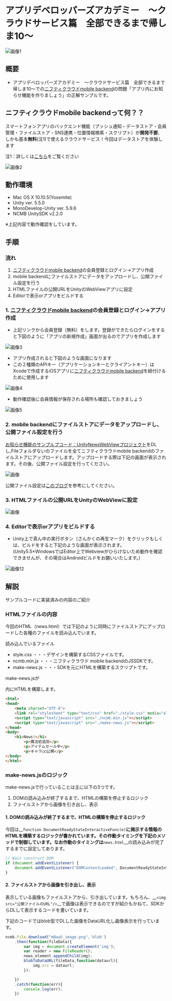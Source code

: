 # アプリデベロッパーズアカデミー　〜クラウドサービス篇　全部できるまで帰しま10〜
![画像1](./readme-img/WebviewConcept.png)

## 概要
* アプリデベロッパーズアカデミー　〜クラウドサービス篇　全部できるまで帰しま10〜での[ニフティクラウドmobile backend](http://mb.cloud.nifty.com/)の問題「アプリ内にお知らせ機能を作りましょう」の正解サンプルです。


## ニフティクラウドmobile backendって何？？
スマートフォンアプリのバックエンド機能（プッシュ通知・データストア・会員管理・ファイルストア・SNS連携・位置情報検索・スクリプト）が**開発不要**、しかも基本**無料**(注1)で使えるクラウドサービス！今回はデータストアを体験します

注1：詳しくは[こちら](http://mb.cloud.nifty.com/price.htm)をご覧ください

![画像2](https://github.com/natsumo/SwiftLoginApp/blob/master/readme-img/002.png)

## 動作環境
* Mac OS X 10.10.5(Yosemite)
* Unity ver. 5.5.0
* MonoDevelop-Unity ver. 5.9.6
* NCMB UnitySDK v2.2.0

※上記内容で動作確認をしています。

## 手順
### 流れ
1. [ニフティクラウドmobile backend](http://mb.cloud.nifty.com/)の会員登録とログイン→アプリ作成
2. mobile backendにファイルストアにデータをアップロードし、公開ファイル設定を行う
3. HTMLファイルの公開URLをUnityのWebViewアプリに設定
4. Editorで表示orアプリをビルドする

### 1. [ニフティクラウドmobile backend](http://mb.cloud.nifty.com/)の会員登録とログイン→アプリ作成

* 上記リンクから会員登録（無料）をします。登録ができたらログインをすると下図のように「アプリの新規作成」画面が出るのでアプリを作成します

![画像3](https://github.com/natsumo/SwiftLoginApp/blob/master/readme-img/003.png)

* アプリ作成されると下図のような画面になります
* この２種類のAPIキー（アプリケーションキーとクライアントキー）はXcodeで作成するiOSアプリに[ニフティクラウドmobile backend](http://mb.cloud.nifty.com/)を紐付けるために使用します

![画像4](https://github.com/natsumo/SwiftLoginApp/blob/master/readme-img/004.png)

* 動作確認後に会員情報が保存される場所も確認しておきましょう

![画像5](https://github.com/natsumo/SwiftLoginApp/blob/master/readme-img/005.png)

### 2. mobile backendにファイルストアにデータをアップロードし、公開ファイル設定を行う

[お知らせ機能のサンプルプコード：UnityNewsWebViewプロジェクト](https://github.com/hounenhounen/UnityNewsWebView)をDLし,Fileフォルダないのファイルを全てニフティクラウドmobile backendのファイルストアにアップロードします。アップロードする際は下記の画面が表示されます。その後、公開ファイル設定を行ってください。

![画像](./readme-img/uploadFile.png)


公開ファイル設定は[このブログ](http://qiita.com/natsumo/items/6edd296dd871f80c466a#4-ファイルの公開ファイルurlを取得と確認)を参考にしてください。

### 3. HTMLファイルの公開URLをUnityのWebViewに設定

![画像](./readme-img/SetNewsWebViewScript.png)

### 4. Editorで表示orアプリをビルドする
* Unity上で真ん中の実行ボタン（さんかくの再生マーク）をクリックもしくは、ビルドをすると下記のような画面が表示されます。
(Unity5.5×WindowsではEditor上でWebviewがひらけないため動作を確認できませんが、その場合はAndroidビルドをお願いいたします。)


![画像12](./readme-img/Webview.png)


## 解説
サンプルコードに実装済みの内容のご紹介

### HTMLファイルの内容

今回のHTML（news.html）では下記のように同時にファイルストアにアップロードした各種のファイルを読み込んでいます。

読み込んでいるファイル
* style.css ・・・デザインを構築するCSSファイルです。
* ncmb.min.js ・・・ニフティクラウド mobile backendのJSSDKです。
* make-news.js ・・・SDKを元にHTMLを構築するスクリプトです。

make-news.jsが<div id="content">内にHTMLを構築します。

```html
<html>
<head>
	<meta charset="UTF-8">
	<link rel="stylesheet" type="text/css" href="./style.css" media="all">
	<script type="text/javascript" src="./ncmb.min.js"></script>
	<script type="text/javascript" src="./make-news.js"></script>
</head>
<body>
    <h1>News!</h1>
		<p>魔法岩追加</p>
		<p>アイテムセール中</p>
		<p>キャラ◯◯公開</p>
</body>
</html>
```

### make-news.jsのロジック

make-news.jsで行っていることは主に以下の3つです。

1. DOMの読み込みが終了するまで、HTMLの構築を停止するロジック
2. ファイルストアから画像を引き出し、表示

#### 1. DOMの読み込みが終了するまで、HTMLの構築を停止するロジック

今回は__`function DocumentReadyStateInteractiveFunc(e)`__に掲示する情報のHTMLを構築するロジックが書かれています。その作動タイミングを下記のメソッドで制御しています。なお作動のタイミングは__`news.html`__の読み込みが完了するまでに設定してあります。

```js
// Wait construct DOM
if (document.addEventListener) {
    document.addEventListener("DOMContentLoaded", DocumentReadyStateInteractiveFunc);
}
```

#### 2. ファイルストアから画像を引き出し、表示

表示している画像もファイルストアから、引き出しています。もちろん、__`<img src="公開ファイルのURL"/>`__で画像は表示できるのですが紹介もかねて、SDKからDLして表示するコードを書いています。

下記のコードではblob型でDLした画像をDataURL化し画像表示を行っています。

```js
ncmb.File.download("mBaaS_image.png",'blob')
    .then(function(fileData){
        var img = document.createElement('img');
        var reader = new FileReader();
        news_element.appendChild(img);
        blobToDataURL(fileData,function(dataurl){
            img.src = dataurl;
        });

    })
    .catch(function(err){
        console.log(err);
    })

```
